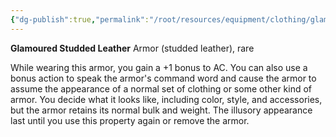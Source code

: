 ```yaml
---
{"dg-publish":true,"permalink":"/root/resources/equipment/clothing/glamoured-studded-leather/","title":"Glamoured Studded Leather"}
---
```



**Glamoured Studded Leather**
Armor (studded leather), rare

While wearing this armor, you gain a +1 bonus to AC. You can also use a bonus action to speak the armor's command word and cause the armor to assume the appearance of a normal set of clothing or some other kind of armor. You decide what it looks like, including color, style, and accessories, but the armor retains its normal bulk and weight. The illusory appearance last until you use this property again or remove the armor.